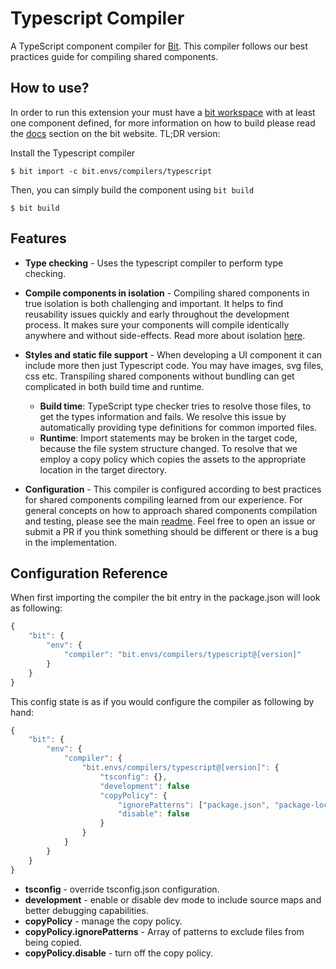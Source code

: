 Typescript Compiler
=================

A TypeScript component compiler for [Bit](https://github.com/teambit/bit). This compiler follows our best practices guide for compiling shared components.

How to use?
-----------
In order to run this extension your must have a [bit workspace](https://docs.bit.dev/docs/concepts#bit-workspace) with at least one component defined, for more information on how to build please read the [docs](https://docs.bit.dev/docs/building-components) section on the bit website. TL;DR version: 

Install the Typescript compiler
```
$ bit import -c bit.envs/compilers/typescript
```

Then, you can simply build the component using `bit build`
```
$ bit build
```

Features
--------

- **Type checking** - Uses the typescript compiler to perform type checking.

- **Compile components in isolation** - Compiling shared components in true isolation is both challenging and important. It helps to find reusability issues quickly and early throughout the development process. It makes sure your components will compile identically anywhere and without side-effects. Read more about isolation [here](https://docs.bit.dev/docs/ext-concepts.html#what-is-an-isolated-component-environment). 

- **Styles and static file support** - When developing a UI component it can include more then just Typescript code. You may have images, svg files, css etc. Transpiling shared components without bundling can get complicated in both build time and runtime. 
    * **Build time**:  TypeScript type checker tries to resolve those files, to get the types information and fails. We resolve this issue by automatically providing type definitions for common imported files.
    * **Runtime**: Import statements may be broken in the target code, because the file system structure changed. To resolve that we employ a copy policy which copies the assets to the appropriate location in the target directory.

- **Configuration** - This compiler is configured according to best practices for shared components compiling learned from our experience. For general concepts on how to approach shared components compilation and testing, please see the main [readme](https://github.com/teambit/envs). Feel free to open an issue or submit a PR if you think something should be different or there is a bug in the implementation.

Configuration Reference
-------------------------
When first importing the compiler the bit entry in the package.json will look as following:

```js
{
    "bit": {
        "env": {
            "compiler": "bit.envs/compilers/typescript@[version]"
        }
    }
}
```
This config state is as if you would configure the compiler as following by hand: 

```js
{
    "bit": {
        "env": {
            "compiler": {
                "bit.envs/compilers/typescript@[version]": { 
                    "tsconfig": {},
                    "development": false
                    "copyPolicy": {
                        "ignorePatterns": ["package.json", "package-lock.json"], 
                        "disable": false
                    }
                }
            }
        }
    }
}
```
- **tsconfig** - override tsconfig.json configuration.
- **development** - enable or disable dev mode to include source maps and better debugging capabilities.
- **copyPolicy** - manage the copy policy.
- **copyPolicy.ignorePatterns** - Array of patterns to exclude files from being copied.
- **copyPolicy.disable** - turn off the copy policy.
